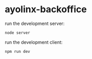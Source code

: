 # ayolinx-backoffice


run the development server:

```
node server
```

run the development client:

```
npm run dev
```
